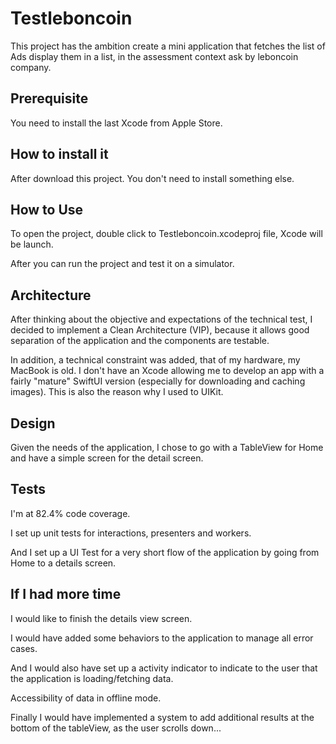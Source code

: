 # Testleboncoin

This project has the ambition create a mini application that fetches the list of Ads display them in a list, in the assessment context ask by leboncoin company.


## Prerequisite

You need to install the last Xcode from Apple Store.


## How to install it

After download this project. You don't need to install something else.


## How to Use

To open the project, double click to Testleboncoin.xcodeproj file, Xcode will be launch. 

After you can run the project and test it on a simulator.


## Architecture

After thinking about the objective and expectations of the technical test, I decided to implement a Clean Architecture (VIP), because it allows good separation of the application and the components are testable.

In addition, a technical constraint was added, that of my hardware, my MacBook is old. I don't have an Xcode allowing me to develop an app with a fairly "mature" SwiftUI version (especially for downloading and caching images). 
This is also the reason why I used to UIKit.


## Design

Given the needs of the application, I chose to go with a TableView for Home and have a simple screen for the detail screen.


## Tests

I'm at 82.4% code coverage.

I set up unit tests for interactions, presenters and workers.

And I set up a UI Test for a very short flow of the application by going from Home to a details screen.


## If I had more time

I would like to finish the details view screen.

I would have added some behaviors to the application to manage all error cases.

And I would also have set up a activity indicator to indicate to the user that the application is loading/fetching data.


Accessibility of data in offline mode.

Finally I would have implemented a system to add additional results at the bottom of the tableView, as the user scrolls down...
